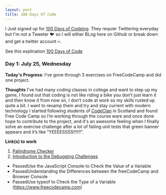 ```yaml
---
layout: post
title: 100 Days Of Code
---
```


I Just signed up for [100 Days of Codeing](https://github.com/Kallaway/100-days-of-code). 
They requier Twittering everyday but I'm not a Tweeter :bird: so I will either BLog here on Github or break down and get a twitter account :skull:.

See this explination [100 Days of Code](https://youtu.be/6y5P7O7YlBU)

### Day 1: July 25, Wednesday

**Today's Progress**: I've gone through 3 exercises on FreeCodeCamp and did one project.

**Thoughts** I've had many coding classes in college and want to step up my game, I found out that coding is not like riding a bike you don’t just learn it and then know it from now on, I don’t code at work so my skills rusted up quite a bit. I want to revamp them and try and stay current with modern technology I started following students of [CodeClan](https://codeclan.com/) in Scotland and found Free Code Camp so I’m working through the course ware and once done hope to contribute to the project, and it's an awesome feeling when I finally solve an exercise challenge after a lot of failing unit tests that green banner appears and it’s like “YEEEESSSS!!!!!!”.

**Link(s) to work**
1. [Palindrome Checker](https://github.com/Johnny2136/FCC-Projects/blob/master/Palindrome%20Checker)
2. [Introduction to the Debugging Challenges](https://learn.freecodecamp.org/javascript-algorithms-and-data-structures/debugging)
  * PassedUse the JavaScript Console to Check the Value of a Variable
  * PassedUnderstanding the Differences between the freeCodeCamp and Browser Console
  * PassedUse typeof to Check the Type of a Variable (https://www.freecodecamp.com)
